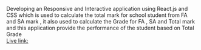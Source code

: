 Developing an Responsive and Interactive application using React.js and CSS which is used to calculate the total mark for school student from FA and SA mark , it also used to calculate the Grade for FA , SA and Total mark and this application provide the performance of the student based on Total Grade  <br>
[Live link:](https://cce-average-grade-calculator-qeuh.vercel.app/) 
